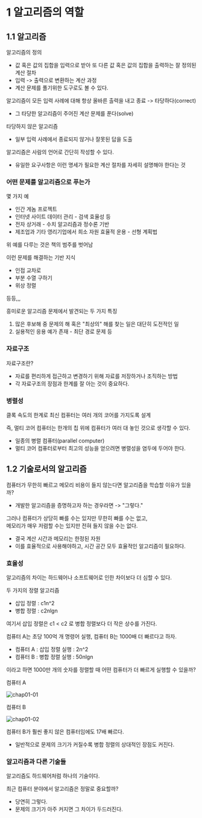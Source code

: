 # 1 알고리즘의 역할
## 1.1 알고리즘
알고리즘의 정의
* 값 혹은 값의 집합을 입력으로 받아 또 다른 값 혹은 값의 집합을 출력하는 잘 정의된 계산 절차
* 입력 -> 출력으로 변환하는 계산 과정
* 계산 문제를 풀기위한 도구로도 볼 수 있다.


알고리즘이 모든 입력 사례에 대해 항상 올바른 출력을 내고 종료 -> 타당하다(correct)
* 그 타당한 알고리즘이 주어진 계산 문제를 푼다(solve)

타당하지 않은 알고리즘
* 일부 입력 사례에서 종료되지 않거나 잘못된 답을 도출

알고리즘은 사람의 언어로 간단히 작성할 수 있다.
* 유일한 요구사항은 이런 명세가 필요한 계산 절차를 자세히 설명해야 한다는 것

### 어떤 문제를 알고리즘으로 푸는가

몇 가지 예
* 인간 게놈 프로젝트
* 인터넷 사이트 데이터 관리 - 검색 효율성 등
* 전자 상거래 - 수치 알고리즘과 정수론 기반
* 제조업과 기타 영리기업에서 희소 자원 효율적 운용 - 선형 계획법

위 예를 다루는 것은 책의 범주를 벗어남

이런 문제를 해결하는 기반 지식
* 인접 교차로
* 부분 수열 구하기
* 위상 정렬

등등,,,

흥미로운 알고리즘 문제에서 발견되는 두 가지 특징
1. 많은 후보해 중 문제의 해 혹은 "최상의" 해를 찾는 일은 대단히 도전적인 일
2. 실용적인 응용 예가 존재 - 최단 경로 문제 등


### 자료구조
자료구조란?
* 자료를 편리하게 접근하고 변경하기 위해 자료를 저장하거나 조직하는 방법
* 각 자료구조의 장점과 한계를 잘 아는 것이 중요하다.
  
### 병렬성
클록 속도의 한계로 최신 컴퓨터는 여러 개의 코어를 가지도록 설계

즉, 멀티 코어 컴퓨터는 한개의 칩 위에 컴퓨터가 여러 대 놓인 것으로 생각할 수 있다.
* 일종의 병렬 컴퓨터(parallel computer)
* 멀티 코어 컴퓨터로부터 최고의 성능을 얻으려면 병렬성을 염두에 두어야 한다.

## 1.2 기술로서의 알고리즘
컴퓨터가 무한히 빠르고 메모리 비용이 들지 않는다면 알고리즘을 학습할 이유가 있을까?
* 개발한 알고리즘을 증명하고자 하는 경우라면 -> "그렇다."

그러나 컴퓨터가 상당히 빠를 수는 있지만 무한히 빠를 수는 없고,\
메모리가 매우 저렴할 수는 있지만 전혀 들지 않을 수는 없다.
* 결국 계산 시간과 메모리는 한정된 자원
* 이를 효율적으로 사용해야하고, 시간 공간 모두 효율적인 알고리즘이 필요하다.

### 효율성
알고리즘의 차이는 하드웨어나 소프트웨어로 인한 차이보다 더 심할 수 있다.

두 가지의 정렬 알고리즘
* 삽입 정렬 : c1n^2
* 병합 정렬 : c2nlgn

여기서 삽입 정렬은 c1 < c2 로 병합 정렬보다 더 작은 상수를 가진다.


컴퓨터 A는 초당 100억 개 명령어 실행, 컴퓨터 B는 1000배 더 빠르다고 하자.
* 컴퓨터 A : 삽입 정렬 실행 : 2n^2
* 컴퓨터 B : 병합 정렬 실행 : 50nlgn

이라고 하면 1000만 개의 숫자를 정렬할 때 어떤 컴퓨터가 더 빠르게 실행할 수 있을까?

컴퓨터 A

![chap01-01](https://github.com/MyungHyun-Ahn/learnCpp/assets/78206106/328b5ca8-5e2f-4a70-a116-83eac6046d2d)

컴퓨터 B

![chap01-02](https://github.com/MyungHyun-Ahn/learnCpp/assets/78206106/f2fb9323-7cea-4f05-908d-8c846e769131)

컴퓨터 B가 훨씬 좋지 않은 컴퓨터임에도 17배 빠르다.
* 일반적으로 문제의 크기가 커질수록 병합 정렬의 상대적인 장점도 커진다.

### 알고리즘과 다른 기술들
알고리즘도 하드웨어처럼 하나의 기술이다.

최근 컴퓨터 분야에서 알고리즘은 정말로 중요할까?
* 당연히 그렇다.
* 문제의 크기가 아주 커지면 그 차이가 두드러진다.